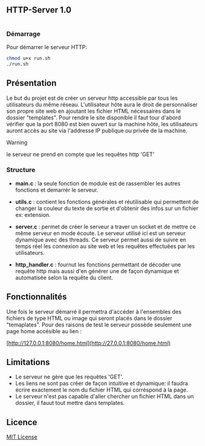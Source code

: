 ## HTTP-Server 1.0

#

### Démarrage
Pour démarrer le serveur HTTP:
```bash
chmod u+x run.sh
./run.sh
```    

## Présentation
  Le but du projet est de créer un serveur http accessible par tous les utilisateurs du même réseau.
  L'utilisateur hôte aura le droit de personnaliser son propre site web en ajoutant les fichier HTML nécessaires dans le
  dossier "templates".
  Pour rendre le site disponible il faut tour d'abord vérifier que la port 8080 est bien ouvert sur la machine hôte, les 
  utilisateurs auront accès au site via l'addresse IP publique ou privée de la machine.
> [!warning]
> le serveur ne prend en compte que les requêtes http 'GET'

### Structure
  +  **main.c**  : la seule fonction de module est de rassembler les autres fonctions et demarrér le serveur.

  + **utils.c** : contient les fonctions générales et réutilisable qui permettent de changer la couleur du texte de sortie et d'obtenir des
  		infos sur un fichier ex: extension.

  + **server.c** :  permet de créer le serveur a traver un socket et de mettre ce même serveur en mode écoute. Le serveur utilisé ici est un serveur 
  	       dynamique avec des threads. Ce serveur permet aussi de suivre en temps réel les connexion au site web et les requêtes effectuées
  	       par les utilisateurs.

  + **http_handler.c** : fournut les fonctions permettant de décoder une requête http mais aussi d'en générer une de façon dynamique et 
  		      automatisée selon la requête du client.

 ## Fonctionnalités
 Une fois le serveur démarré il permettra d'accéder à l'ensembles des fichiers de type HTML ou image qui seront placés dans le dossier
 "temaplates". 
 Pour des raisons de test le serveur possède seulement une page home accésible au lien :
 
 [http://127.0.0.1:8080/home.html](http://27.0.0.1:8080/home.html)
 
 ## Limitations
  + Le serveur ne gère que les requêtes 'GET'.
  + Les liens ne sont pas créer de façon intuitive et dynamique: il faudra écrire exactement le nom du fichier 
    HTML qui corréspond à la page.
  + Le serveur n'est pas capable d'aller chercher un fichier HTML dans un dossier, il fauut tout mettre dans templates.

## Licence
[MIT License](LICENSE)
